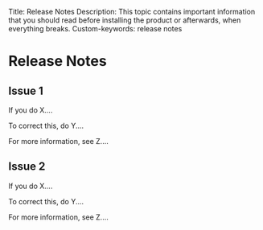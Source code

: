 Title: Release Notes 
Description: This topic contains important information that you should read before installing the product or afterwards, when everything breaks.
Custom-keywords: release notes

# Release Notes #



## Issue 1 ##

If you do X....

To correct this, do Y....

For more information, see Z....


## Issue 2 ##

If you do X....

To correct this, do Y....

For more information, see Z....